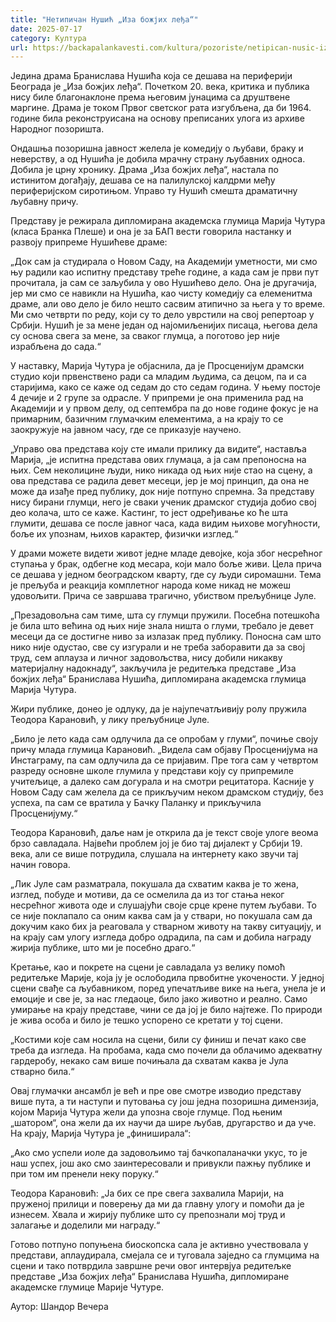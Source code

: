 ```yaml
---
title: "Нетипичан Нушић „Иза божјих леђа“"
date: 2025-07-17
category: Култура
url: https://backapalankavesti.com/kultura/pozoriste/netipican-nusic-iza-bozjih-ledja/
---
```


Једина драма Бранислава Нушића која се дешава на периферији Београда је „Иза божјих леђа“. Почетком 20. века, критика и публика нису биле благонаклоне према његовим јунацима са друштвене маргине. Драма је током Првог светског рата изгубљена, да би 1964. године била реконструисана на основу преписаних улога из архиве Народног позоришта.

Ондашња позоришна јавност желела је комедију о љубави, браку и неверству, а од Нушића је добила мрачну страну љубавних односа. Добила је црну хронику. Драма „Иза божјих леђа“, настала по истинитом догађају, дешава се на палилулској калдрми међу периферијском сиротињом. Управо ту Нушић смешта драматичну љубавну причу.

Представу је режирала дипломирана академска глумица Марија Чутура (класа Бранка Плеше) и она је за БАП вести говорила настанку и развоју припреме Нушићеве драме:

„Док сам ја студирала о Новом Саду, на Академији уметности, ми смо њу радили као испитну представу треће године, а када сам је први пут прочитала, ја сам се заљубила у ово Нушићево дело. Она је другачија, јер ми смо се навикли на Нушића, као чисту комедију са елеменитма драме, али ово дело је било нешто сасвим атипично за њега у то време. Ми смо четврти по реду, који су то дело уврстили на свој репертоар у Србији. Нушић је за мене један од најомиљенијих писаца, његова дела су основа свега за мене, за сваког глумца, а поготово јер није израбљена до сада.“

У наставку, Марија Чутура је објаснила, да је Просценијум драмски студио који првенствено ради са младим људима, са децом, па и са старијима, како се каже од седам до сто седам година. У њему постоје 4 дечије и 2 групе за одрасле. У припреми је она применила рад на Академији и у првом делу, од септембра па до нове године фокус је на примарним, базичним глумачким елементима, а на крају то се заокружује
на јавном часу, где се приказује научено.

„Управо ова представа коју сте имали прилику да видите“, наставља Марија, „је испитна представа ових глумаца, а ја сам препоносна на њих. Сем неколицине људи, нико никада од њих није стао на сцену, а ова представа се радила девет месеци, јер је мој принцип, да она не може да изађе пред публику, док није потпуно спремна. За представу нису бирани глумци, него је сваки ученик драмског студија добио свој део
колача, што се каже. Кастинг, то јест одређивање ко ће шта глумити, дешава се после јавног часа, када видим њихове могућности, боље их упознам, њихов карактер, физички изглед.“

У драми можете видети живот једне младе девојке, која због несрећног ступања у брак, одбегне код месара, који мало боље живи. Цела прича се дешава у једном београдском кварту, где су људи сиромашни. Тема је прељуба и реакција комплетног народа коме никад не можеш удовољити. Прича се завршава трагично, убиством прељубнице Јуле.

„Презадовољна сам тиме, шта су глумци пружили. Посебна потешкоћа је била што већина од њих није знала ништа о глуми, требало је девет месеци да се достигне ниво за излазак пред публику. Поносна сам што нико није одустао, све су изгурали и не треба заборавити да за свој труд, сем аплауза и личног задовољства, нису добили никакву материјалну надокнаду“, закључила је редитељка представе „Иза божјих леђа“ Бранислава Нушића, дипломирана академска глумица Марија Чутура.

Жири публике, донео је одлуку, да је најупечатљивију ролу пружила Теодора Карановић, у лику прељубнице Јуле.

„Било је лето када сам одлучила да се опробам у глуми“, почиње своју причу млада глумица Карановић. „Видела сам објаву Просценијума на Инстаграму, па сам одлучила да се пријавим. Пре тога сам у четвртом разреду основне школе глумила у представи коју су припремиле учитељице, а далеко сам догурала и на смотри рецитатора. Касније у Новом Саду сам желела да се прикључим неком драмском студију, без успеха, па сам се вратила у Бачку Паланку и прикључила Просценијуму.“

Теодора Карановић, даље нам је открила да је текст своје улоге веома брзо савладала. Највећи проблем јој је био тај дијалект у Србији 19. века, али се више потрудила, слушала на интернету како звучи тај начин говора.

„Лик Јуле сам разматрала, покушала да схватим каква је то жена, изглед, побуде и мотиви, да се осмелила да из тог стања неког несрећног живота оде и слушајући своје срце крене путем љубави. То се није поклапало са оним каква сам ја у ствари, но покушала сам да докучим како бих ја реаговала у стварном животу на такву ситуацију,
и на крају сам улогу изгледа добро одрадила, па сам и добила награду жирија публике, што ми је посебно драго.“

Кретање, као и покрете на сцени је савладала уз велику помоћ редитељке Марије, која ју је ослободила првобитне укочености. У једној сцени свађе са љубавником, поред упечатљиве вике на њега, унела је и емоције и све је, за нас гледаоце, било јако животно и реално. Само умирање на крају представе, чини се да јој је било најтеже. По природи је жива особа и било је тешко успорено се кретати у тој сцени.

„Костими које сам носила на сцени, били су финиш и печат како све треба да изгледа. На пробама, када смо почели да облачимо адекватну гардеробу, некако сам више почињала да схватам каква је Јула стварно била.“

Овај глумачки ансамбл је већ и пре ове смотре изводио представу више пута, а ти наступи и путовања су још једна позоришна димензија, којом Марија Чутура жели да упозна своје глумце. Под њеним „шатором“, она жели да их научи да шире љубав, другарство и да уче. На крају, Марија Чутура је „финиширала“:

„Ако смо успели иоле да задовољимо тај бачкопаланачки укус, то је наш успех, још ако смо заинтересовали и привукли пажњу публике и при том им пренели неку поруку.“

Теодора Карановић: „Ја бих се пре свега захвалила Марији, на пруженој прилици и поверењу да ми да главну улогу и помоћи да је изнесем. Хвала и жирију публике што су препознали мој труд и залагање и доделили ми награду.“

Готово потпуно попуњена биоскопска сала је активно учествовала у представи, аплаудирала, смејала се и туговала заједно са глумцима на сцени и тако потврдила завршне речи овог интервјуа редитељке представе „Иза божјих леђа“ Бранислава Нушића, дипломиране академске глумице Марије Чутуре.

Аутор: Шандор Вечера

